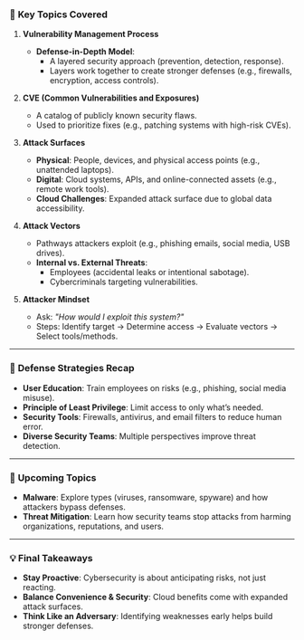 ### 🧩 **Key Topics Covered**  
1. **Vulnerability Management Process**  
   - **Defense-in-Depth Model**:  
     - A layered security approach (prevention, detection, response).  
     - Layers work together to create stronger defenses (e.g., firewalls, encryption, access controls).  

2. **CVE (Common Vulnerabilities and Exposures)**  
   - A catalog of publicly known security flaws.  
   - Used to prioritize fixes (e.g., patching systems with high-risk CVEs).  

3. **Attack Surfaces**  
   - **Physical**: People, devices, and physical access points (e.g., unattended laptops).  
   - **Digital**: Cloud systems, APIs, and online-connected assets (e.g., remote work tools).  
   - **Cloud Challenges**: Expanded attack surface due to global data accessibility.  

4. **Attack Vectors**  
   - Pathways attackers exploit (e.g., phishing emails, social media, USB drives).  
   - **Internal vs. External Threats**:  
     - Employees (accidental leaks or intentional sabotage).  
     - Cybercriminals targeting vulnerabilities.  

5. **Attacker Mindset**  
   - Ask: *"How would I exploit this system?"*  
   - Steps: Identify target → Determine access → Evaluate vectors → Select tools/methods.  

---

### 🔐 **Defense Strategies Recap**  
- **User Education**: Train employees on risks (e.g., phishing, social media misuse).  
- **Principle of Least Privilege**: Limit access to only what’s needed.  
- **Security Tools**: Firewalls, antivirus, and email filters to reduce human error.  
- **Diverse Security Teams**: Multiple perspectives improve threat detection.  

---

### 🚀 **Upcoming Topics**  
- **Malware**: Explore types (viruses, ransomware, spyware) and how attackers bypass defenses.  
- **Threat Mitigation**: Learn how security teams stop attacks from harming organizations, reputations, and users.  

---

### 💡 **Final Takeaways**  
- **Stay Proactive**: Cybersecurity is about anticipating risks, not just reacting.  
- **Balance Convenience & Security**: Cloud benefits come with expanded attack surfaces.  
- **Think Like an Adversary**: Identifying weaknesses early helps build stronger defenses.  
